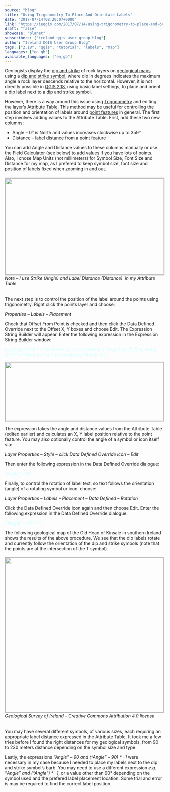 ```yaml
---
source: "blog"
title: "Using Trigonometry To Place And Orientate Labels"
date: "2017-07-14T08:20:07+0000"
link: "https://ieqgis.com/2017/07/14/using-trigonometry-to-place-and-orientate-labels/"
draft: "false"
showcase: "planet"
subscribers: ["ireland_qgis_user_group_blog"]
author: "Ireland QGIS User Group Blog"
tags: ["2.18", "qgis", "tutorial", "labels", "map"]
languages: ["en_gb"]
available_languages: ["en_gb"]
---
```


<p>Geologists display the <a href="https://qph.ec.quoracdn.net/main-qimg-4c16f5811d1b58fffb01407df6850745" rel="noopener" target="_blank">dip and strike</a> of rock layers on <a href="https://ngmdb.usgs.gov/ngmdb/ngmdb_home.html" rel="noopener" target="_blank">geological maps</a> using a <a href="http://geologyclass.org/struct6.gif" rel="noopener" target="_blank">dip and strike symbol,</a> where dip in degrees indicates the maximum angle a rock layer descends relative to the horizontal. However, it is not directly possible in <a href="https://www.qgis.org/en/site/index.html" rel="noopener" target="_blank">QGIS 2.18</a>, using basic label settings, to place and orient a dip label next to a dip and strike symbol.</p>
<p>However, there is a way around this issue using <a href="https://en.wikipedia.org/wiki/Trigonometry" rel="noopener" target="_blank">Trigonometry</a> and editing the layer’s <a href="https://youtu.be/3clca1U8rG4" rel="noopener" target="_blank">Attribute Table</a>. This method may be useful for controlling the position and orientation of labels around <a href="http://desktop.arcgis.com/en/arcmap/10.3/manage-data/geodatabases/GUID-49497935-EDB0-4BCA-8861-8BE08F89AAA9-web.gif" rel="noopener" target="_blank">point features</a> in general. The first step involves adding values to the Attribute Table. First, add these two new columns:</p>
<ul>
<li>Angle – 0° is North and values increases clockwise up to 359°</li>
<li>Distance – label distance from a point feature</li>
</ul>
<p>You can add Angle and Distance values to these columns manually or use the Field Calculator (see below) to add values if you have lots of points. Also, I chose Map Units (not millimeters) for Symbol Size, Font Size and Distance for my map, as I prefered to keep symbol size, font size and position of labels fixed when zooming in and out.</p>
<h6><a href="https://ieqgis.wordpress.com/2017/07/14/using-trigonometry-to-place-and-orientate-labels/fieldcalculator/#main" rel="attachment wp-att-937"><img alt="" class="alignnone wp-image-937 size-large" height="307" src="/img/subscribers/ireland_qgis_user_group_blog/using-trigonometry-to-place-and-orientate-labels/fieldcalculator.webp" style="border: 3px solid #c0c0c0;" width="545"/></a><br/>
<em>Note – I use Strike (Angle) and Label Distance (Distance)  in my Attribute Table</em></h6>
<p>The next step is to control the position of the label around the points using trigonometry. Right click the points layer and choose:</p>
<p><em>Properties – Labels – Placement</em></p>
<p>Check that Offset From Point is checked and then click the Data Defined Override next to the Offset X, Y boxes and choose Edit. The Expression String Builder will appear. Enter the following expression in the Expression String Builder window:</p>
<p><span style="color: #ccffff;"><em>to_string ( ((-1) * ( “Distance” )) * cos ( radians ( “Angle” ))) ||’,’|| to_string (((-1) * ( “Distance” )) * sin ( radians ( “Angle” )) )</em></span></p>
<p><a href="https://ieqgis.wordpress.com/2017/07/14/using-trigonometry-to-place-and-orientate-labels/attributedia3/#main"><img alt="" class="alignnone wp-image-927 size-large" height="186" src="/img/subscribers/ireland_qgis_user_group_blog/using-trigonometry-to-place-and-orientate-labels/attributedia3.webp" style="border: 2px solid #c0c0c0;" width="545"/></a></p>
<p>The expression takes the angle and distance values from the Attribute Table (edited earlier) and calculates an X, Y label position relative to the point feature. You may also optionally control the angle of a symbol or icon itself via:</p>
<p><em>Layer Properties – Style – click Data Defined Override icon – Edit </em></p>
<p>Then enter the following expression in the Data Defined Override dialogue:</p>
<p><span style="color: #ccffff;"><em>“Angle” – 90</em></span></p>
<p>Finally, to control the rotation of label text, so text follows the orientation (angle) of a rotating symbol or icon, choose:</p>
<p><em>Layer Properties – Labels – Placement – Data Defined – Rotation</em></p>
<p>Click the Data Defined Override Icon again and then choose Edit. Enter the following expression in the Data Defined Override dialogue:</p>
<p><span style="color: #ccffff;"><em>(“Angle” – 90) * -1</em></span></p>
<p>The following geological map of the Old Head of Kinsale in southern Ireland shows the results of the above procedure. We see that the dip labels rotate and currently follow the orientation of the dip and strike symbols (note that the points are at the intersection of the T symbol).</p>
<h6><a href="https://ieqgis.wordpress.com/2017/07/14/using-trigonometry-to-place-and-orientate-labels/hook-head-geology/#main"><img alt="" class="alignnone wp-image-904 size-large" height="495" src="/img/subscribers/ireland_qgis_user_group_blog/using-trigonometry-to-place-and-orientate-labels/hook-head-geology2-e1494120832983.webp" style="border: 2px solid #c0c0c0;" width="545"/></a><br/>
<em>Geological Survey of Ireland – Creative Commons Attribution 4.0 license</em></h6>
<p>You may have several different symbols, of various sizes, each requiring an appropriate label distance expressed in the Attribute Table. It took me a few tries before I found the right distances for my geological symbols, from 90 to 230 meters distance depending on the symbol size and type.</p>
<p>Lastly, the expressions <em>“Angle” – 90 and (“Angle” – 90) * -1</em> were necessary in my case because I needed to place my labels next to the dip and strike symbol’s barb. You may need to use a different expression <em>e.g.</em> “<em>Angle” and (“Angle”) * -1</em>, or a value other than 90° depending on the symbol used and the prefered label placement location. Some trial and error is may be required to find the correct label position.</p>
